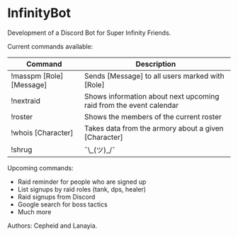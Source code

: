 # InfinityBot
Development of a Discord Bot for Super Infinity Friends.

Current commands available:

|           Command         |                            Description                                |
| ------------------------  |   ----------------------------------------------------------------    |
| !masspm [Role] [Message]  |   Sends [Message] to all users marked with [Role]                     |
| !nextraid                 |   Shows information about next upcoming raid from the event calendar  |
| !roster                   |   Shows the members of the current roster                             |
| !whois [Character]        |   Takes data from the armory about a given [Character]                |
| !shrug                    |   ¯\\\_(ツ)_/¯                                                          |

Upcoming commands:

- Raid reminder for people who are signed up
- List signups by raid roles (tank, dps, healer)
- Raid signups from Discord
- Google search for boss tactics
- Much more


Authors: Cepheid and Lanayia.
